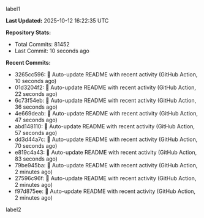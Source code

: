 
label1 
<!-- ACTIVITY_START -->
**Last Updated:** 2025-10-12 16:22:35 UTC

**Repository Stats:**
- Total Commits: 81452
- Last Commit: 10 seconds ago

**Recent Commits:**
- 3265cc596: 🤖 Auto-update README with recent activity (GitHub Action, 10 seconds ago)
- 01d3204f2: 🤖 Auto-update README with recent activity (GitHub Action, 22 seconds ago)
- 6c73f54eb: 🤖 Auto-update README with recent activity (GitHub Action, 36 seconds ago)
- 4e669deab: 🤖 Auto-update README with recent activity (GitHub Action, 47 seconds ago)
- abd148110: 🤖 Auto-update README with recent activity (GitHub Action, 57 seconds ago)
- dd3d44a7c: 🤖 Auto-update README with recent activity (GitHub Action, 70 seconds ago)
- e819c4a43: 🤖 Auto-update README with recent activity (GitHub Action, 83 seconds ago)
- 79be945ba: 🤖 Auto-update README with recent activity (GitHub Action, 2 minutes ago)
- 27596c96f: 🤖 Auto-update README with recent activity (GitHub Action, 2 minutes ago)
- f97d875ee: 🤖 Auto-update README with recent activity (GitHub Action, 2 minutes ago)
<!-- ACTIVITY_END -->

label2
